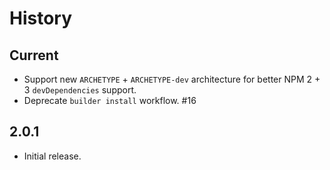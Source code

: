 History
=======

## Current

* Support new `ARCHETYPE` + `ARCHETYPE-dev` architecture for better NPM 2 + 3
  `devDependencies` support.
* Deprecate `builder install` workflow. #16

## 2.0.1

* Initial release.

[@ryan-roemer]: https://github.com/ryan-roemer
